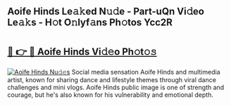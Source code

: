 ## Aoife Hinds Le𝚊𝚔ed N𝚞𝚍e - Part-uQn Vi𝚍eo Le𝚊𝚔s - H𝚘t O𝚗lyf𝚊ns Ph𝚘tos Ycc2R

# <h2><a href="http://hf1oqt.feru.top/?c=Aoife+Hinds">🔗 👉 🔴 Aoife Hinds Vi𝚍𝚎o Ph𝚘t𝚘𝚜</a></h2>

[![Aoife Hinds Nu𝚍𝚎s](https://i.imgur.com/0TWrTi3.gif)](http://hf1oqt.feru.top/?c=Aoife+Hinds)
Social media sensation Aoife Hinds and multimedia artist, known for sharing dance and lifestyle themes through viral dance challenges and mini vlogs. Aoife Hinds public image is one of strength and courage, but he's also known for his vulnerability and emotional depth. 
